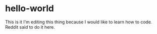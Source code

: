 # hello-world
This is it
I'm editing this thing because I would like to learn how to code. Reddit said to do it here.
